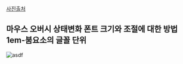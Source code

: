 [사진출처](https://github.com/develup-official/htmlcss-s01e04)
## 마우스 오버시 상태변화 폰트 크기와 조절에 대한 방법 1em-붐요소의 글꼴 단위
![asdf](https://github.com/leerowa/in_raka/assets/131571217/3f46fda1-f4a8-4197-a8cb-b7b41b2d54bb)
